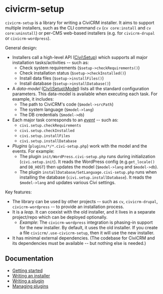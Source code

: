 # civicrm-setup

`civicrm-setup` is a library for writing a CiviCRM installer.  It aims to support multiple installers, such as the CLI command `cv`
(`cv core:install` and `cv core:uninstall`) or per-CMS web-based installers (e.g.  for `civicrm-drupal` or `civicrm-wordpress`).

General design:

* Installers call a high-level API ([Civi\Setup](src/Setup.php)) which supports all major installation tasks/activities -- such as:
    * Check system requirements (`$setup->checkRequirements()`)
    * Check installation status (`$setup->checkInstalled()`)
    * Install data files (`$setup->installFiles()`)
    * Install database (`$setup->installDatabase()`)
* A *data-model* ([Civi\Setup\Model](src/Setup/Model.php)) lists all the standard configuration parameters. This data-model is available when executing each task. For example, it includes:
    * The path to CiviCRM's code (`$model->srcPath`)
    * The system language (`$model->lang`)
    * The DB credentials (`$model->db`)
* Each major task corresponds to an [*event*](https://github.com/civicrm/civicrm-setup/tree/master/src/Setup/Event) -- such as:
    * `civi.setup.checkRequirements`
    * `civi.setup.checkInstalled`
    * `civi.setup.installFiles`
    * `civi.setup.installDatabase`
* *Plugins* (`plugins/*/*.civi-setup.php`) work with the model and the events. For example:
    * The plugin `init/WordPress.civi-setup.php` runs during initialization (`civi.setup.init`). It reads the WordPress config (e.g.`get_locale()` and `DB_HOST`) then updates the model (`$model->lang` and `$model->db`).
    * The plugin `installDatabase/SetLanguage.civi-setup.php` runs when installing the database (`civi.setup.installDatabase`). It reads the `$model->lang` and updates various Civi settings.

Key features:

* The library can be used by other projects -- such as `cv`, `civicrm-drupal`, `civicrm-wordpress` -- to provide an installation process.
* It is a *leap*. It can coexist with the old installer, and it lives in a separate project/repo which can be deployed optionally.
    * _Example_: The `civicrm-wordpress` integration is phasing-in support for the new installer. By default, it uses the old installer. If you create a file `civicrm/.use-civicrm-setup`, then it will use the new installer.
* It has minimal external dependencies. (The codebase for CiviCRM and its dependencies must be available -- but nothing else is needed.)

## Documentation

* [Getting started](getting-started.md)
* [Writing an installer](new-installer.md)
* [Writing a plugin](new-plugin.md)
* [Managing plugins](plugins.md)
